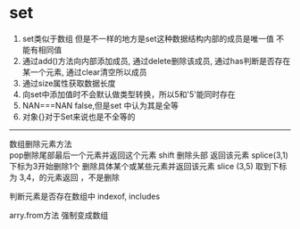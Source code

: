# set
1. set类似于数组  但是不一样的地方是set这种数据结构内部的成员是唯一值  不能有相同值 
2. 通过add()方法向内部添加成员,  通过delete删除该成员,  通过has判断是否存在某一个元素, 通过clear清空所以成员
3. 通过size属性获取数据长度
4. 向set中添加值时不会默认做类型转换，所以5和'5'能同时存在
5. NAN===NAN  false,但是set 中认为其是全等
6. 对象{}对于Set来说也是不全等的





---------------------------------
数组删除元素方法   
pop删除尾部最后一个元素并返回这个元素
shift 删除头部 返回该元素
splice(3,1)   下标为3开始删除1个  删除具体某个或某些元素并返回该元素
slice (3,5)  取到下标为 3,4，的元素返回  ，不是删除

判断元素是否存在数组中   indexof,  includes

arry.from方法 强制变成数组